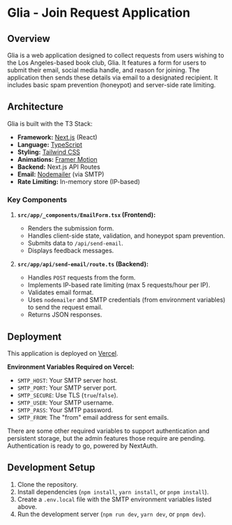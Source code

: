 # Glia - Join Request Application

## Overview

Glia is a web application designed to collect requests from users wishing to the Los Angeles-based book club, Glia. It features a form for users to submit their email, social media handle, and reason for joining. The application then sends these details via email to a designated recipient. It includes basic spam prevention (honeypot) and server-side rate limiting.

## Architecture

Glia is built with the T3 Stack:

*   **Framework:** [Next.js](https://nextjs.org/) (React)
*   **Language:** [TypeScript](https://www.typescriptlang.org/)
*   **Styling:** [Tailwind CSS](https://tailwindcss.com/)
*   **Animations:** [Framer Motion](https://www.framer.com/motion/)
*   **Backend:** Next.js API Routes
*   **Email:** [Nodemailer](https://nodemailer.com/) (via SMTP)
*   **Rate Limiting:** In-memory store (IP-based)

### Key Components

1.  **`src/app/_components/EmailForm.tsx` (Frontend):**
    *   Renders the submission form.
    *   Handles client-side state, validation, and honeypot spam prevention.
    *   Submits data to `/api/send-email`.
    *   Displays feedback messages.

2.  **`src/app/api/send-email/route.ts` (Backend):**
    *   Handles `POST` requests from the form.
    *   Implements IP-based rate limiting (max 5 requests/hour per IP).
    *   Validates email format.
    *   Uses `nodemailer` and SMTP credentials (from environment variables) to send the request email.
    *   Returns JSON responses.

## Deployment

This application is deployed on [Vercel](https://vercel.com/).

**Environment Variables Required on Vercel:**

*   `SMTP_HOST`: Your SMTP server host.
*   `SMTP_PORT`: Your SMTP server port.
*   `SMTP_SECURE`: Use TLS (`true`/`false`).
*   `SMTP_USER`: Your SMTP username.
*   `SMTP_PASS`: Your SMTP password.
*   `SMTP_FROM`: The "from" email address for sent emails.

There are some other required variables to support authentication and persistent storage, but the admin features those require are pending. Authentication is ready to go, powered by NextAuth.

## Development Setup

1.  Clone the repository.
2.  Install dependencies (`npm install`, `yarn install`, or `pnpm install`).
3.  Create a `.env.local` file with the SMTP environment variables listed above.
4.  Run the development server (`npm run dev`, `yarn dev`, or `pnpm dev`).
